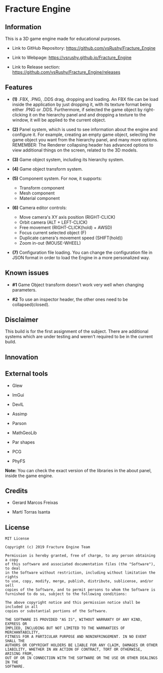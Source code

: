 # Fracture Engine

## Information

This is a 3D game engine made for educational purposes.

- Link to GitHub Repository: https://github.com/vsRushy/Fracture_Engine

- Link to Webpage: https://vsrushy.github.io/Fracture_Engine

- Link to Release section: https://github.com/vsRushy/Fracture_Engine/releases

## Features

- **(1)** .FBX, .PNG, .DDS drag, dropping and loading. An FBX file can be load inside the application by just dropping it, with its texture format being either .PNG or .DDS. Furthermore, if selected the game object by right-clicking it on the hierarchy panel and and dropping a texture to the window, it will be applied to the current object.

- **(2)** Panel system, which is used to see information about the engine and configure it. For example, creating an empty game object, selecting the game object you want from the hierarchy panel, and many more options. REMEMBER: The Renderer collapsing header has advanced options to view additional things on the screen, related to the 3D models.

- **(3)** Game object system, including its hierarchy system.

- **(4)** Game object transform system.

- **(5)** Component system. For now, it supports:
    - Transform component
    - Mesh component
    - Material component

- **(6)** Camera editor controls:
    - Move camera's XY axis position (RIGHT-CLICK)
    - Orbit camera (ALT + LEFT-CLICK)
    - Free movement (RIGHT-CLICK(hold) + AWSD)
    - Focus current selected object (F)
    - Duplicate camera's movement speed (SHIFT(hold))
    - Zoom in-out (MOUSE-WHEEL)
    
- **(7)** Configuration file loading. You can change the configuration file in JSON format in order to load the Engine in a more personalized way.

## Known issues

- **#1** Game Object transform doesn't work very well when changing parameters.

- **#2** To use an inspector header, the other ones need to be collapsed(closed).

## Disclaimer

This build is for the first assignment of the subject. There are additional systems which are under testing and weren't required to be in the current build.

## Innovation

## External tools

- Glew

- ImGui

- DevIL

- Assimp

- Parson

- MathGeoLib

- Par shapes

- PCG

- PhyFS

**Note:** You can check the exact version of the libraries in the about panel, inside the game engine.

## Credits

- Gerard Marcos Freixas

- Martí Torras Isanta

## License

    MIT License

    Copyright (c) 2019 Fracture Engine Team

    Permission is hereby granted, free of charge, to any person obtaining a copy
    of this software and associated documentation files (the "Software"), to deal
    in the Software without restriction, including without limitation the rights
    to use, copy, modify, merge, publish, distribute, sublicense, and/or sell
    copies of the Software, and to permit persons to whom the Software is
    furnished to do so, subject to the following conditions:

    The above copyright notice and this permission notice shall be included in all
    copies or substantial portions of the Software.

    THE SOFTWARE IS PROVIDED "AS IS", WITHOUT WARRANTY OF ANY KIND, EXPRESS OR
    IMPLIED, INCLUDING BUT NOT LIMITED TO THE WARRANTIES OF MERCHANTABILITY,
    FITNESS FOR A PARTICULAR PURPOSE AND NONINFRINGEMENT. IN NO EVENT SHALL THE
    AUTHORS OR COPYRIGHT HOLDERS BE LIABLE FOR ANY CLAIM, DAMAGES OR OTHER
    LIABILITY, WHETHER IN AN ACTION OF CONTRACT, TORT OR OTHERWISE, ARISING FROM,
    OUT OF OR IN CONNECTION WITH THE SOFTWARE OR THE USE OR OTHER DEALINGS IN THE
    SOFTWARE.
